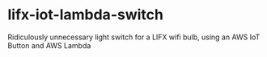 # lifx-iot-lambda-switch
Ridiculously unnecessary light switch for a LIFX wifi bulb, using an AWS IoT Button and AWS Lambda
